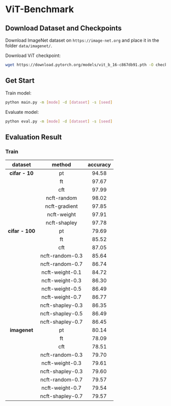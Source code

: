 # ViT-Benchmark

## Download Dataset and Checkpoints

Download ImageNet dataset on `https://image-net.org` and place it in the folder `data/imagenet/`.

Download ViT checkpoint:

```sh
wget https://download.pytorch.org/models/vit_b_16-c867db91.pth -O checkpoints/vit_b_16.pth
```

## Get Start

Train model:

```sh
python main.py -m [mode] -d [dataset] -s [seed]
```

Evaluate model:

```sh
python eval.py -m [mode] -d [dataset] -s [seed]
```

## Evaluation Result

### Train

| dataset | method | accuracy |
|:----:|:----:|:----:|
| **cifar - 10** | pt | 94.58 |
| | ft | 97.67 |
| | cft | 97.99 |
| | ncft-random  | 98.02 |
| | ncft-gradient| 97.85 |
| | ncft-weight  | 97.91 |
| | ncft-shapley | 97.78 |
| **cifar - 100** | pt | 79.69 |
| | ft | 85.52 |
| | cft | 87.05 |
| | ncft-random-0.3  | 85.64 |
| | ncft-random-0.7  | 86.74 |
| | ncft-weight-0.1  | 84.72 |
| | ncft-weight-0.3  | 86.30 |
| | ncft-weight-0.5  | 86.49 |
| | ncft-weight-0.7  | 86.77 |
| | ncft-shapley-0.3 | 86.35 |
| | ncft-shapley-0.5 | 86.49 |
| | ncft-shapley-0.7 | 86.45 |
| **imagenet** | pt | 80.14 |
| | ft | 78.09 |
| | cft | 78.51 |
| | ncft-random-0.3 | 79.70 |
| | ncft-weight-0.3 | 79.61 |
| | ncft-shapley-0.3 | 79.60 |
| | ncft-random-0.7 | 79.57 |
| | ncft-weight-0.7 | 79.54 |
| | ncft-shapley-0.7 | 79.57 |
